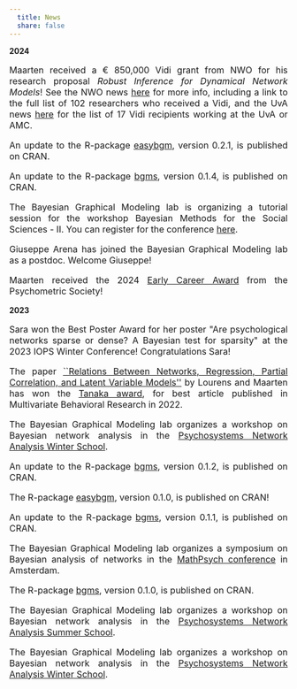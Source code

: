 ```yaml
---
  title: News
  share: false
---
```


**2024**

<p style="font-size:medium;text-align:justify">Maarten received a &#8364 850,000 Vidi grant from NWO for his research proposal <em>Robust Inference for Dynamical Network Models</em>! See the NWO news    
<a href = https://www.nwo.nl/en/news/102-leading-researchers-receive-vidi-grant>here</a> for more info, including a link to the full list of 102 researchers who received a Vidi, and the UvA news <a href = https://www.uva.nl/en/content/news/news/2024/10/vidi-grants-for-17-uva-and-amsterdam-umc-researchers.html>here</a> for the list of 17 Vidi recipients working at the UvA or AMC.</p>

<p style="font-size:medium;text-align:justify"> An update to the R-package <a href = "https://cran.r-project.org/package=easybgm">easybgm</a>, version 0.2.1, is published on CRAN.</p>

<p style="font-size:medium;text-align:justify"> An update to the R-package <a href = "https://cran.r-project.org/package=bgms">bgms</a>, version 0.1.4, is published on CRAN.</p>

<p style="font-size:medium;text-align:justify">The Bayesian Graphical Modeling lab is organizing a tutorial session for the workshop Bayesian Methods for the Social Sciences - II. You can register for the conference <a href = https://bayesforshs2.sciencesconf.org/>here</a>.</p>

<p style="font-size:medium;text-align:justify">Giuseppe Arena has joined the Bayesian Graphical Modeling lab as a postdoc. Welcome Giuseppe!</p>

<p style="font-size:medium;text-align:justify">Maarten received the 2024 <a href = https://www.psychometricsociety.org/early-career-award>Early Career Award</a> from the Psychometric Society!</p>

**2023**

<p style="font-size:medium;text-align:justify">Sara won the Best Poster Award for her poster "Are psychological networks sparse or dense? A Bayesian test for sparsity" at the 2023 IOPS Winter Conference! Congratulations Sara!</p>

<p style="font-size:medium;text-align:justify"> The paper <a href = "https://www.tandfonline.com/doi/full/10.1080/00273171.2021.1938959">``Relations Between Networks, Regression, Partial Correlation, and Latent Variable Models''</a> by Lourens and Maarten has won the <a href = "https://www.smep.org/awards/tanaka">Tanaka award</a>, for best article published in Multivariate Behavioral Research in 2022.</p>

<p style="font-size:medium;text-align:justify"> The Bayesian Graphical Modeling lab organizes a workshop on Bayesian network analysis in the <a href = "http://psychosystems.org/networks-winter-school-2024/">Psychosystems Network Analysis Winter School</a>.</p>

<p style="font-size:medium;text-align:justify"> An update to the R-package <a href = "https://cran.r-project.org/package=bgms">bgms</a>, version 0.1.2, is published on CRAN.</p>

<p style="font-size:medium;text-align:justify"> The R-package <a href = "https://cran.r-project.org/package=easybgm">easybgm</a>, version 0.1.0, is published on CRAN!</p>

<p style="font-size:medium;text-align:justify"> An update to the R-package <a href = "https://cran.r-project.org/package=bgms">bgms</a>, version 0.1.1, is published on CRAN.</p>

<p style="font-size:medium;text-align:justify"> The Bayesian Graphical Modeling lab organizes a symposium on Bayesian analysis of networks in the <a href = "https://mathpsych.org/conference/12/">MathPsych conference</a> in Amsterdam.</p>

<p style="font-size:medium;text-align:justify"> The R-package <a href = "https://cran.r-project.org/package=bgms">bgms</a>, version 0.1.0, is published on CRAN.</p>

<p style="font-size:medium;text-align:justify"> The Bayesian Graphical Modeling lab organizes a workshop on Bayesian network analysis in the <a href = "http://psychosystems.org/events/">Psychosystems Network Analysis Summer School</a>.</p>

<p style="font-size:medium;text-align:justify"> The Bayesian Graphical Modeling lab organizes a workshop on Bayesian network analysis in the <a href = "http://psychosystems.org/networks-winter-school-2023/">Psychosystems Network Analysis Winter School</a>.</p>


